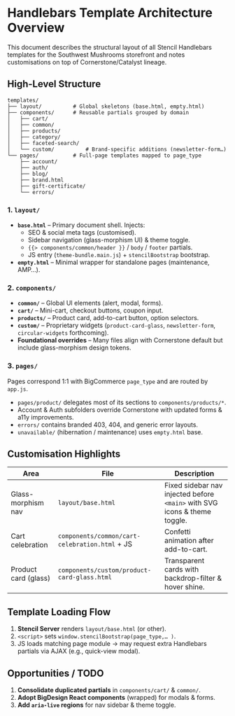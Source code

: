 # Handlebars Template Architecture Overview

This document describes the structural layout of all Stencil Handlebars templates for the Southwest Mushrooms storefront and notes customisations on top of Cornerstone/Catalyst lineage.

## High-Level Structure

```
templates/
├── layout/          # Global skeletons (base.html, empty.html)
├── components/      # Reusable partials grouped by domain
│   ├── cart/
│   ├── common/
│   ├── products/
│   ├── category/
│   ├── faceted-search/
│   └── custom/          # Brand-specific additions (newsletter-form…)
└── pages/           # Full-page templates mapped to page_type
    ├── account/
    ├── auth/
    ├── blog/
    ├── brand.html
    ├── gift-certificate/
    └── errors/
```

### 1. `layout/`

* **`base.html`** – Primary document shell. Injects:
  * SEO & social meta tags (customised).
  * Sidebar navigation (glass-morphism UI) & theme toggle.
  * `{{> components/common/header }}` / `body` / `footer` partials.
  * JS entry (`theme-bundle.main.js`) + `stencilBootstrap` bootstrap.
* **`empty.html`** – Minimal wrapper for standalone pages (maintenance, AMP…).

### 2. `components/`

* **`common/`** – Global UI elements (alert, modal, forms).
* **`cart/`** – Mini-cart, checkout buttons, coupon input.
* **`products/`** – Product card, add-to-cart button, option selectors.
* **`custom/`** – Proprietary widgets (`product-card-glass`, `newsletter-form`, `circular-widgets` forthcoming).
* **Foundational overrides** – Many files align with Cornerstone default but include glass-morphism design tokens.

### 3. `pages/`

Pages correspond 1:1 with BigCommerce `page_type` and are routed by `app.js`.

* `pages/product/` delegates most of its sections to `components/products/*`.
* Account & Auth subfolders override Cornerstone with updated forms & a11y improvements.
* `errors/` contains branded 403, 404, and generic error layouts.
* `unavailable/` (hibernation / maintenance) uses `empty.html` base.

## Customisation Highlights

| Area | File | Description |
|------|------|-------------|
| Glass-morphism nav | `layout/base.html` | Fixed sidebar nav injected before `<main>` with SVG icons & theme toggle. |
| Cart celebration | `components/common/cart-celebration.html` + JS | Confetti animation after add-to-cart. |
| Product card (glass) | `components/custom/product-card-glass.html` | Transparent cards with backdrop-filter & hover shine. |

## Template Loading Flow

1. **Stencil Server** renders `layout/base.html` (or other).
2. `<script>` sets `window.stencilBootstrap(page_type,… )`.
3. JS loads matching page module → may request extra Handlebars partials via AJAX (e.g., quick-view modal).

## Opportunities / TODO

1. **Consolidate duplicated partials** in `components/cart/` & `common/`.
2. **Adopt BigDesign React components** (wrapped) for modals & forms.
3. **Add `aria-live` regions** for nav sidebar & theme toggle. 